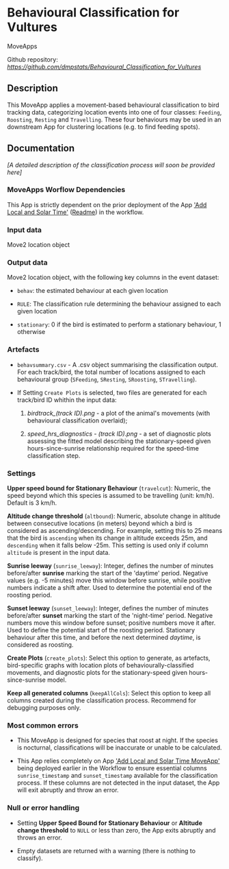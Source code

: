 # Behavioural Classification for Vultures

MoveApps

Github repository: *https://github.com/dmpstats/Behavioural_Classification_for_Vultures*

## Description

This MoveApp applies a movement-based behavioural classification to bird tracking data, categorizing location events into one of four classes: `Feeding`, `Roosting`, `Resting` and `Travelling`. These four behaviours may be used in an downstream App for clustering locations (e.g. to find feeding spots).

## Documentation

*[A detailed description of the classification process will soon be provided here]*


<!-- Behavioural classification is performed on GPS location data with the option to incorporate altitude data. The first stage of classification is based on speed, and predicts one of three behaviours:

-   Speed below the travelling threshold and timestamp within roosting hours: `Roosting`
-   Speed below the travelling threshold and timestamp outside of roosting hours: `Resting`
-   Speed above the travelling threshold: `Travelling`

Roosting hours are determined either by sunrise-sunset data generated previously by the **Add Local and Solar Time** MoveApp (using setting `Use Provided Sunrise Hours = TRUE`) or, alternatively, using the `Start/End of Roosting Hours` settings.

No `Feeding` behaviour is classified within this first stage of classification.

If altitude information is available, reclassification is performed. This requires the input data to contain a column named `altitude` - if not present, please use the [`Standardise Formats and Calculate Basic Statistics`](https://github.com/callumjclarke/Standardise_Formats_and_Calculate_Basic_Statistics.git) MoveApp to rename or create this column. Altitude reclassification is performed as follows:

-   A location that is initially assigned to `Resting` but whose altitude change to the next location is increasing is reclassified to `Travelling`
-   A location that is initially assigned to `Resting` but whose altitude change to the next location is decreasing is reclassified to `Travelling` *if* the next location involves further ascent or descent. Otherwise, it remains `Resting`

`Feeding` behaviour is exclusively classified based on runs of stationary behaviour. Locations within the highest 5th percentile of cumulative time spent stationary are reclassified as `Feeding`.

-->

<!-- ### Future plans -->

<!-- There are additional components to this application that will become available once additional MoveApps are created. -->

<!-- 1.  If non-location (accelerometer data) is available, the app will use this information to distinguish resting behaviour from feeding behaviour and re-classify resting accordingly. This will require the user to add an additional app to the workflow between the pre-processing (`Standardise Formats and Calculate Basic Statistics`) and this classification app.-->

<!-- 2.  Individual based behaviour will be used to ascertain if the behaviour at a given time of day is unusual. This is achieved by using a model for each individual based on speed and time of day to make predictions and locations within the lowest 5th percentile of predicted movement based on time of day will be reclassified as `Feeding`. An app will be published to create these individual models and the output object uploaded manually to the workflow to include it here. -->



### MoveApps Worflow Dependencies

This App is strictly dependent on the prior deployment of the App ['Add Local and Solar Time'](https://www.moveapps.org/apps/browser/43272925-cd24-466f-bcb9-844a09f1806b) ([Readme](https://github.com/movestore/Convert-Times)) in the workflow.



### Input data

Move2 location object


### Output data

Move2 location object, with the following key columns in the event dataset:

- `behav`: the estimated behaviour at each given location

- `RULE`: The classification rule determining the behaviour assigned to each given location

- `stationary`: 0 if the bird is estimated to perform a stationary behaviour, 1 otherwise



### Artefacts

-   `behavsummary.csv` - A .csv object summarising the classification output. For each track/bird, the total number of locations assigned to each behavioural group (`SFeeding`, `SResting`, `SRoosting`, `STravelling`).

- If Setting `Create Plots` is selected, two files are generated for each track/bird ID whithin the input data:

  1. *birdtrack_(track ID).png* - a plot of the animal's movements (with behavioural classification overlaid);
  
  2. *speed_hrs_diagnostics - (track ID).png* - a set of diagnostic plots assessing the fitted model describing the stationary-speed given hours-since-sunrise relationship required for the speed-time classification step.



### Settings

**Upper speed bound for Stationary Behaviour** (`travelcut`): Numeric, the speed beyond which this species is assumed to be travelling (unit: km/h). Default is 3 km/h.

**Altitude change threshold** (`altbound`): Numeric, absolute change in altitude between consecutive locations (in meters) beyond which a bird is considered as ascending/descending. For example, setting this to 25 means that the bird is `ascending` when its change in altitude exceeds 25m, and `descending` when it falls below -25m. This setting is used only if column `altitude` is present in the input data.

**Sunrise leeway** (`sunrise_leeway`): Integer, defines the number of minutes before/after **sunrise** marking the start of the 'daytime' period. Negative values (e.g. -5 minutes) move this window before sunrise, while positive numbers indicate a shift after. Used to determine the potential end of the roosting period.

**Sunset leeway** (`sunset_leeway`): Integer, defines the number of minutes before/after **sunset** marking the start of the 'night-time' period. Negative numbers move this window before sunset; positive numbers move it after. Used to define the potential start of the roosting period. Stationary behaviour after this time, and before the next determined *daytime*, is considered as roosting.

**Create Plots** (`create_plots`): Select this option to generate, as artefacts, bird-specific graphs with location plots of behaviourally-classified movements, and diagnostic plots for the stationary-speed given hours-since-sunrise model.

**Keep all generated columns** (`keepAllCols`): Select this option to keep all columns created during the classification process. Recommend for debugging purposes only.



<!-- #### Further Considerations
-->


### Most common errors

-   This MoveApp is designed for species that roost at night. If the species is nocturnal, classifications will be inaccurate or unable to be calculated.

-   This App relies completely on App ['Add Local and Solar Time MoveApp'](https://github.com/movestore/Convert-Times/tree/20a1370a9cc3668a2e2034eb49d4155038cb2182) being deployed earlier in the Workflow to ensure essential columns  `sunrise_timestamp` and `sunset_timestamp` available for the classification process. If these columns are not detected in the input dataset, the App will exit abruptly and throw an error.


### Null or error handling

- Setting **Upper Speed Bound for Stationary Behaviour** or **Altitude change threshold** to `NULL` or less than zero, the App exits abruptly and throws an error.

- Empty datasets are returned with a warning (there is nothing to classify).

<!-- -   If an individual has fewer than 10 associated locations within the input data, the second-stage classification is not performed. More data is required for accurate classification, and small datasets can cause inconsistencies during reclassification -->
